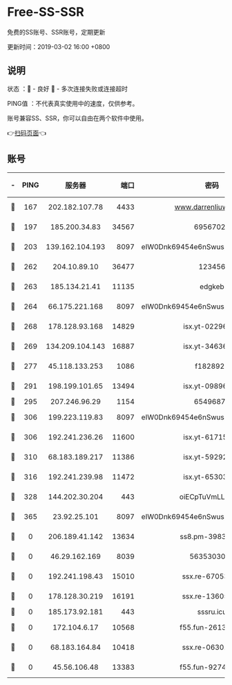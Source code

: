 # Free-SS-SSR

免费的SS账号、SSR账号，定期更新

更新时间：2019-03-02 16:00 +0800

## 说明

状态     ：🙂 - 良好 🙁 - 多次连接失败或连接超时

PING值   ：不代表真实使用中的速度，仅供参考。

账号兼容SS、SSR，你可以自由在两个软件中使用。

👉[扫码页面](https://liesauer.github.io/free-ss-ssr.github.io/)👈

## 账号

|-|PING|服务器|端口|密码|加密方式|区域|
|:----:|:----:|:-----:|-----:|:----:|:----:|:----:|
|🙂|167|202.182.107.78|4433|www.darrenliuwei.com|aes-256-cfb|JP|
|🙂|197|185.200.34.83|34567|69567020|aes-256-cfb|US|
|🙂|203|139.162.104.193|8097|eIW0Dnk69454e6nSwuspv9DmS201tQ0D|aes-256-cfb|JP|
|🙂|262|204.10.89.10|36477|123456|aes-256-cfb|US|
|🙂|263|185.134.21.41|11135|edgkeb|aes-256-cfb|GB|
|🙂|264|66.175.221.168|8097|eIW0Dnk69454e6nSwuspv9DmS201tQ0D|aes-256-cfb|US|
|🙂|268|178.128.93.168|14829|isx.yt-02296578|aes-256-cfb|SG|
|🙂|269|134.209.104.143|16887|isx.yt-34636284|aes-256-cfb|SG|
|🙂|277|45.118.133.253|1086|f1828920|aes-256-cfb|SG|
|🙂|291|198.199.101.65|13494|isx.yt-09896411|aes-256-cfb|US|
|🙂|295|207.246.96.29|1154|65496879|chacha20|US|
|🙂|306|199.223.119.83|8097|eIW0Dnk69454e6nSwuspv9DmS201tQ0D|aes-256-cfb|US|
|🙂|306|192.241.236.26|11600|isx.yt-61715029|aes-256-cfb|US|
|🙂|310|68.183.189.217|11386|isx.yt-59292721|aes-256-cfb|SG|
|🙂|316|192.241.239.98|11472|isx.yt-65303536|aes-256-cfb|US|
|🙂|328|144.202.30.204|443|oiECpTuVmLLxk4Ts|aes-256-cfb|US|
|🙂|365|23.92.25.101|8097|eIW0Dnk69454e6nSwuspv9DmS201tQ0D|aes-256-cfb|US|
|🙁|0|206.189.41.142|13634|ss8.pm-39830820|aes-256-cfb|SG|
|🙁|0|46.29.162.169|8039|5635303003|aes-256-cfb|RU|
|🙁|0|192.241.198.43|15010|ssx.re-67053093|aes-256-cfb|US|
|🙁|0|178.128.30.219|16191|ssx.re-13605619|aes-256-cfb|SG|
|🙁|0|185.173.92.181|443|sssru.icu|rc4-md5|RU|
|🙁|0|172.104.6.17|10568|f55.fun-26137081|aes-256-cfb|US|
|🙁|0|68.183.164.84|10418|ssx.re-06301743|aes-256-cfb|US|
|🙁|0|45.56.106.48|13383|f55.fun-92744438|aes-256-cfb|US|
